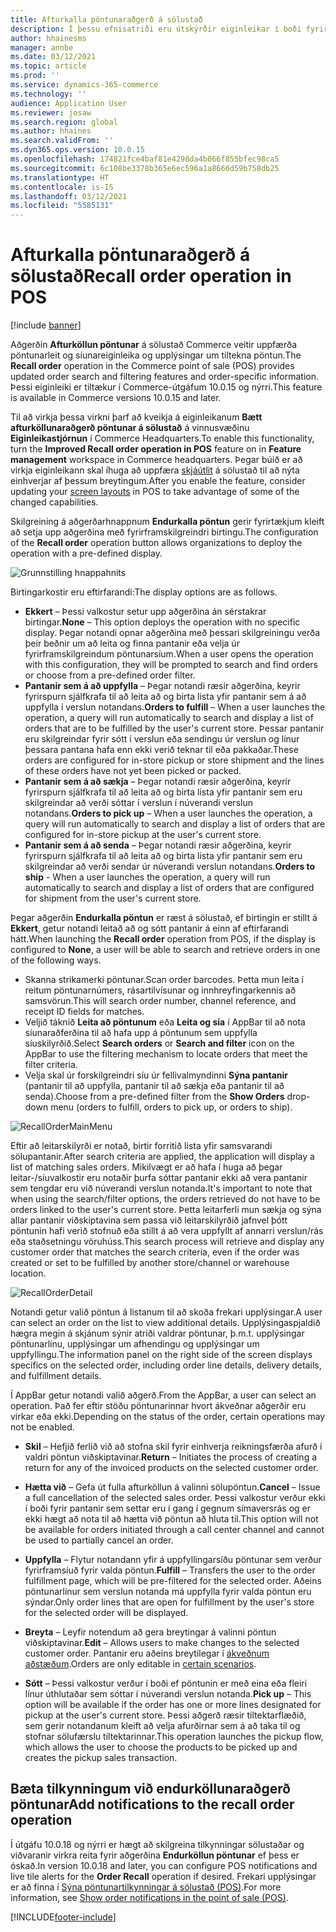 ```yaml
---
title: Afturkalla pöntunaraðgerð á sölustað
description: Í þessu efnisatriði eru útskýrðir eiginleikar í boði fyrir bættar síður afturköllunar á pöntun á sölustað.
author: hhainesms
manager: annbe
ms.date: 03/12/2021
ms.topic: article
ms.prod: ''
ms.service: dynamics-365-commerce
ms.technology: ''
audience: Application User
ms.reviewer: josaw
ms.search.region: global
ms.author: hhaines
ms.search.validFrom: ''
ms.dyn365.ops.version: 10.0.15
ms.openlocfilehash: 174821fce4baf81e4298da4b066f855bfec98ca5
ms.sourcegitcommit: 6c108be3378b365e6ec596a1a8666d59b758db25
ms.translationtype: HT
ms.contentlocale: is-IS
ms.lasthandoff: 03/12/2021
ms.locfileid: "5585131"
---
```

# <a name="recall-order-operation-in-pos"></a><span data-ttu-id="77728-103">Afturkalla pöntunaraðgerð á sölustað</span><span class="sxs-lookup"><span data-stu-id="77728-103">Recall order operation in POS</span></span>

[!include [banner](includes/banner.md)]

<span data-ttu-id="77728-104">Aðgerðin **Afturköllun pöntunar** á sölustað Commerce veitir uppfærða pöntunarleit og síunareiginleika og upplýsingar um tiltekna pöntun.</span><span class="sxs-lookup"><span data-stu-id="77728-104">The **Recall order** operation in the Commerce point of sale (POS) provides updated order search and filtering features and order-specific information.</span></span> <span data-ttu-id="77728-105">Þessi eiginleiki er tiltækur í Commerce-útgáfum 10.0.15 og nýrri.</span><span class="sxs-lookup"><span data-stu-id="77728-105">This feature is available in Commerce versions 10.0.15 and later.</span></span>

<span data-ttu-id="77728-106">Til að virkja þessa virkni þarf að kveikja á eiginleikanum **Bætt afturköllunaraðgerð pöntunar á sölustað** á vinnusvæðinu **Eiginleikastjórnun** í Commerce Headquarters.</span><span class="sxs-lookup"><span data-stu-id="77728-106">To enable this functionality, turn the **Improved Recall order operation in POS** feature on in **Feature management** workspace in Commerce headquarters.</span></span> <span data-ttu-id="77728-107">Þegar búið er að virkja eiginleikann skal íhuga að uppfæra [skjáútlit](pos-screen-layouts.md) á sölustað til að nýta einhverjar af þessum breytingum.</span><span class="sxs-lookup"><span data-stu-id="77728-107">After you enable the feature, consider updating your [screen layouts](pos-screen-layouts.md) in POS to take advantage of some of the changed  capabilities.</span></span>

<span data-ttu-id="77728-108">Skilgreining á aðgerðarhnappnum **Endurkalla pöntun** gerir fyrirtækjum kleift að setja upp aðgerðina með fyrirframskilgreindri birtingu.</span><span class="sxs-lookup"><span data-stu-id="77728-108">The configuration of the **Recall order** operation button allows organizations to deploy the operation with a pre-defined display.</span></span>

![Grunnstilling hnappahnits](media/recallorderbuttongrid.png)

<span data-ttu-id="77728-110">Birtingarkostir eru eftirfarandi:</span><span class="sxs-lookup"><span data-stu-id="77728-110">The display options are as follows.</span></span>
- <span data-ttu-id="77728-111">**Ekkert** – Þessi valkostur setur upp aðgerðina án sérstakrar birtingar.</span><span class="sxs-lookup"><span data-stu-id="77728-111">**None** – This option deploys the operation with no specific display.</span></span> <span data-ttu-id="77728-112">Þegar notandi opnar aðgerðina með þessari skilgreiningu verða þeir beðnir um að leita og finna pantanir eða velja úr fyrirframskilgreindum pöntunarsíum.</span><span class="sxs-lookup"><span data-stu-id="77728-112">When a user opens the operation with this configuration, they will be prompted to search and find orders or choose from a pre-defined order filter.</span></span>
- <span data-ttu-id="77728-113">**Pantanir sem á að uppfylla** – Þegar notandi ræsir aðgerðina, keyrir fyrirspurn sjálfkrafa til að leita að og birta lista yfir pantanir sem á að uppfylla í verslun notandans.</span><span class="sxs-lookup"><span data-stu-id="77728-113">**Orders to fulfill** – When a user launches the operation, a query will run automatically to search and display a list of orders that are to be fulfilled by the user's current store.</span></span> <span data-ttu-id="77728-114">Þessar pantanir eru skilgreindar fyrir sótt í verslun eða sendingu úr verslun og línur þessara pantana hafa enn ekki verið teknar til eða pakkaðar.</span><span class="sxs-lookup"><span data-stu-id="77728-114">These orders are configured for in-store pickup or store shipment and the lines of these orders have not yet been picked or packed.</span></span>
- <span data-ttu-id="77728-115">**Pantanir sem á að sækja** – Þegar notandi ræsir aðgerðina, keyrir fyrirspurn sjálfkrafa til að leita að og birta lista yfir pantanir sem eru skilgreindar að verði sóttar í verslun í núverandi verslun notandans.</span><span class="sxs-lookup"><span data-stu-id="77728-115">**Orders to pick up** – When a user launches the operation, a query will run automatically to search and display a list of orders that are configured for in-store pickup at the user's current store.</span></span>
- <span data-ttu-id="77728-116">**Pantanir sem á að senda** – Þegar notandi ræsir aðgerðina, keyrir fyrirspurn sjálfkrafa til að leita að og birta lista yfir pantanir sem eru skilgreindar að verði sendar úr núverandi verslun notandans.</span><span class="sxs-lookup"><span data-stu-id="77728-116">**Orders to ship** - When a user launches the operation, a query will run automatically to search and display a list of orders that are configured for shipment from the user's current store.</span></span>

<span data-ttu-id="77728-117">Þegar aðgerðin **Endurkalla pöntun** er ræst á sölustað, ef birtingin er stillt á **Ekkert**, getur notandi leitað að og sótt pantanir á einn af eftirfarandi hátt.</span><span class="sxs-lookup"><span data-stu-id="77728-117">When launching the **Recall order** operation from POS, if the display is configured to **None**, a user will be able to search and retrieve orders in one of the following ways.</span></span>
- <span data-ttu-id="77728-118">Skanna strikamerki pöntunar.</span><span class="sxs-lookup"><span data-stu-id="77728-118">Scan order barcodes.</span></span> <span data-ttu-id="77728-119">Þetta mun leita í reitum pöntunarnúmers, rásartilvísunar og innhreyfingarkennis að samsvörun.</span><span class="sxs-lookup"><span data-stu-id="77728-119">This will search order number, channel reference, and receipt ID fields for matches.</span></span>
- <span data-ttu-id="77728-120">Veljið táknið **Leita að pöntunum** eða **Leita og sía** í AppBar til að nota síunaraðferðina til að hafa upp á pöntunum sem uppfylla síuskilyrðið.</span><span class="sxs-lookup"><span data-stu-id="77728-120">Select **Search orders** or **Search and filter** icon on the AppBar to use the filtering mechanism to locate orders that meet the filter criteria.</span></span>
- <span data-ttu-id="77728-121">Velja skal úr forskilgreindri síu úr fellivalmyndinni **Sýna pantanir** (pantanir til að uppfylla, pantanir til að sækja eða pantanir til að senda).</span><span class="sxs-lookup"><span data-stu-id="77728-121">Choose from a pre-defined filter from the **Show Orders** drop-down menu (orders to fulfill, orders to pick up, or orders to ship).</span></span>

![RecallOrderMainMenu](media/recallordermain.png)

<span data-ttu-id="77728-123">Eftir að leitarskilyrði er notað, birtir forritið lista yfir samsvarandi sölupantanir.</span><span class="sxs-lookup"><span data-stu-id="77728-123">After search criteria are applied, the application will display a list of matching sales orders.</span></span> <span data-ttu-id="77728-124">Mikilvægt er að hafa í huga að þegar leitar-/síuvalkostir eru notaðir þurfa sóttar pantanir ekki að vera pantanir sem tengdar eru við núverandi verslun notanda.</span><span class="sxs-lookup"><span data-stu-id="77728-124">It's important to note that when using the search/filter options, the orders retrieved do not have to be orders linked to the user's current store.</span></span> <span data-ttu-id="77728-125">Þetta leitarferli mun sækja og sýna allar pantanir viðskiptavina sem passa við leitarskilyrðið jafnvel þótt pöntunin hafi verið stofnuð eða stillt á að vera uppfyllt af annarri verslun/rás eða staðsetningu vöruhúss.</span><span class="sxs-lookup"><span data-stu-id="77728-125">This search process will retrieve and display any customer order that matches the search criteria, even if the order was created or set to be fulfilled by another store/channel or warehouse location.</span></span>

![RecallOrderDetail](media/orderrecalldetail.png)

<span data-ttu-id="77728-127">Notandi getur valið pöntun á listanum til að skoða frekari upplýsingar.</span><span class="sxs-lookup"><span data-stu-id="77728-127">A user can select an order on the list to view additional details.</span></span> <span data-ttu-id="77728-128">Upplýsingaspjaldið hægra megin á skjánum sýnir atriði valdrar pöntunar, þ.m.t. upplýsingar pöntunarlínu, upplýsingar um afhendingu og upplýsingar um uppfyllingu.</span><span class="sxs-lookup"><span data-stu-id="77728-128">The information panel on the right side of the screen displays specifics on the selected order, including order line details, delivery details, and fulfillment details.</span></span>

<span data-ttu-id="77728-129">Í AppBar getur notandi valið aðgerð.</span><span class="sxs-lookup"><span data-stu-id="77728-129">From the AppBar, a user can select an operation.</span></span> <span data-ttu-id="77728-130">Það fer eftir stöðu pöntunarinnar hvort ákveðnar aðgerðir eru virkar eða ekki.</span><span class="sxs-lookup"><span data-stu-id="77728-130">Depending on the status of the order, certain operations may not be enabled.</span></span>

- <span data-ttu-id="77728-131">**Skil** – Hefjið ferlið við að stofna skil fyrir einhverja reikningsfærða afurð í valdri pöntun viðskiptavinar.</span><span class="sxs-lookup"><span data-stu-id="77728-131">**Return** – Initiates the process of creating a return for any of the invoiced products on the selected customer order.</span></span>

- <span data-ttu-id="77728-132">**Hætta við** – Gefa út fulla afturköllun á valinni sölupöntun.</span><span class="sxs-lookup"><span data-stu-id="77728-132">**Cancel** – Issue a full cancellation of the selected sales order.</span></span> <span data-ttu-id="77728-133">Þessi valkostur verður ekki í boði fyrir pantanir sem settar eru í gang í gegnum símaversrás og er ekki hægt að nota til að hætta við pöntun að hluta til.</span><span class="sxs-lookup"><span data-stu-id="77728-133">This option will not be available for orders initiated through a call center channel and cannot be used to partially cancel an order.</span></span>

- <span data-ttu-id="77728-134">**Uppfylla** – Flytur notandann yfir á uppfyllingarsíðu pöntunar sem verður fyrirframsíuð fyrir valda pöntun.</span><span class="sxs-lookup"><span data-stu-id="77728-134">**Fulfill** – Transfers the user to the order fulfillment page, which will be pre-filtered for the selected order.</span></span> <span data-ttu-id="77728-135">Aðeins pöntunarlínur sem verslun notanda má uppfylla fyrir valda pöntun eru sýndar.</span><span class="sxs-lookup"><span data-stu-id="77728-135">Only order lines that are open for fulfillment by the user's store for the selected order will be displayed.</span></span>

- <span data-ttu-id="77728-136">**Breyta** – Leyfir notendum að gera breytingar á valinni pöntun viðskiptavinar.</span><span class="sxs-lookup"><span data-stu-id="77728-136">**Edit** – Allows users to make changes to the selected customer order.</span></span> <span data-ttu-id="77728-137">Pantanir eru aðeins breytilegar í [ákveðnum aðstæðum](customer-orders-overview.md#edit-an-existing-customer-order).</span><span class="sxs-lookup"><span data-stu-id="77728-137">Orders are only editable in [certain scenarios](customer-orders-overview.md#edit-an-existing-customer-order).</span></span>

- <span data-ttu-id="77728-138">**Sótt** – Þessi valkostur verður í boði ef pöntunin er með eina eða fleiri línur úthlutaðar sem sóttar í núverandi verslun notanda.</span><span class="sxs-lookup"><span data-stu-id="77728-138">**Pick up** – This option will be available if the order has one or more lines designated for pickup at the user's current store.</span></span> <span data-ttu-id="77728-139">Þessi aðgerð ræsir tiltektarflæðið, sem gerir notandanum kleift að velja afurðirnar sem á að taka til og stofnar sölufærslu tiltektarinnar.</span><span class="sxs-lookup"><span data-stu-id="77728-139">This operation launches the pickup flow, which allows the user to choose the products to be picked up and creates the pickup sales transaction.</span></span>

## <a name="add-notifications-to-the-recall-order-operation"></a><span data-ttu-id="77728-140">Bæta tilkynningum við endurköllunaraðgerð pöntunar</span><span class="sxs-lookup"><span data-stu-id="77728-140">Add notifications to the recall order operation</span></span>

<span data-ttu-id="77728-141">Í útgáfu 10.0.18 og nýrri er hægt að skilgreina tilkynningar sölustaðar og viðvaranir virkra reita fyrir aðgerðina **Endurköllun pöntunar** ef þess er óskað.</span><span class="sxs-lookup"><span data-stu-id="77728-141">In version 10.0.18 and later, you can configure POS notifications and live tile alerts for the **Order Recall** operation if desired.</span></span> <span data-ttu-id="77728-142">Frekari upplýsingar er að finna í [Sýna pöntunartilkynningar á sölustað (POS)](notifications-pos.md).</span><span class="sxs-lookup"><span data-stu-id="77728-142">For more information, see [Show order notifications in the point of sale (POS)](notifications-pos.md).</span></span>  

[!INCLUDE[footer-include](../includes/footer-banner.md)]
